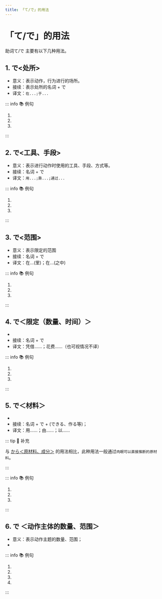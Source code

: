 ```yaml
---
title: 「て/で」的用法
---
```

            
# 「て/で」的用法

助词て/で 主要有以下几种用法。

## 1. で<处所>

* 意义：表示动作，行为进行的场所。
* 接续：表示处所的名词 + で
* 译文：`在...;于...`

::: info :books: 例句

1. <grammer-content id='te-0' sentence="みなさんはどこ**で**お[菓子/かし]や[果物/くだもの]を[買/か]いますか。" trans='大家在哪里买点心和水果？' />
2. <grammer-content id='te-1' sentence="[私/わたし]は[近/ちか]くの[売店/ばいてん]**で**お[菓子/かし]を[買/か]います。" trans='我在附近的小卖部买点心。' />
3. <grammer-content id='te-2' sentence="[毎日/まいにち]、[図書館/としょかん]**で**[本/ほん]や[雑誌/ざっし]などを[読/よ]みます。" trans='每天，在图书馆读书和杂志等等。' />

:::

## 2. で<工具、手段>

* 意义：表示进行动作时使用的工具、手段、方式等。
* 接续：名词 + で
* 译文：`用...;靠...;通过...`

::: info :books: 例句

1. <grammer-content id='te-3' sentence="[僕/ぼく]はよくスマホのアプリ**で**[本/ほん]やお[菓子/かし]などを[買/か]います。" trans='我在手机App上买书还有点心之类的东西。' />
2. <grammer-content id='te-4' sentence="メール**で**[宿題/しゅくだい]を[提出/ていしゅつ]します。" trans='通过电子邮件提交作业。' />
3. <grammer-content id='te-5' sentence="[私/わたし]はインターネット**で**[日本語/にほんご]を[勉強/べんきょう]します。" trans='我在线学日语。' />

:::

## 3. で<范围>

* 意义：表示限定的范围
* 接续：名词 + で
* 译文：在...(里)；在...(之中)

::: info :books: 例句

1. <grammer-content id='te-6' sentence="ここは[日本/にほん]**で**も[有名/ゆうめい]ですよ。" trans="这里在日本也很有名哦。" />
2. <grammer-content id='te-7' sentence="このクラス**で**は[山田/やまだ]さんと[鈴木/すずき]さんが[日本人/にほんじん]です。" trans="这个班里山田和铃木是日本人。" />
3. <grammer-content id='te-8' sentence="[北京/ぺきん]の[公園/こうえん]**で**は[北海公園/ほっかいこうえん]と[景山公園/けいざんこうえん]が[好/す]きです。" trans="在北京的公园里，比较喜欢北海公园以及景山公园。" />

:::

## 4. で＜限定（数量、时间）＞

* <grammer-content sentence="意义：表示对**数量或时间**的限定，通常都会和**动词的能动态**搭配使用。" />
* 接续：名词 + で
* 译文：凭借......；花费......（也可视情况不译）

::: info :books: 例句

1. <grammer-content id='te-9' sentence="300[元/げん]ぐらい**で**シルクのスカートが[買/か]えますよ。" trans="300块左右就可以买丝绸的裙子了哟。" />
2. <grammer-content id='te-10' sentence="このパソコンは10[万/まん][円/えん]**で**は[買/か]えません。" trans="这台电脑10万日元买不到。" />
3. <grammer-content id='te-11' sentence="[駅/えき]まで[何分/なんぶん]**で**[行/い]けますか。" trans="几分钟能到站？" />

:::

## 5. で＜材料＞

* <grammer-content sentence="意义：表示事物的**生产材料或构成成份**；" />
* 接续：名词 + で + (できる、作る等)；
* 译文：用......；由......；以......

::: tip :bookmark: 补充

与 [から＜原材料、成分＞](../bunpou/course2/1-3-2.md#_2-から-原材料、成分) 的用法相比，此种用法一般通过`肉眼可以直接推断的原材料`。

:::

::: info :books: 例句

1. <grammer-content id='te-12' sentence="[栄養剤/えいようざい]です。100％**[天然成分/てんねんせいぶん]でできています**。" trans="这是营养剂。100%天然成分。" />
2. <grammer-content id='te-13' sentence="このドレスは**シルクでできています**。" trans="这件礼服是丝绸材质的。" />
3. <grammer-content id='te-14' sentence="[蛇/へび]の**[皮/かわ]でかばんを[作/つく]ります**。" trans="用蛇皮做包。" />

:::

## 6. で ＜动作主体的数量、范围＞

* 意义：表示动作主题的数量、范围；
* <grammer-content sentence="接续：表示**人数的数量词**或者表示**人员构成的名词** + で。常用的人员构成名词有：[家族/かぞく]、[全員/ぜんいん/]、みんな、[自分/じぶん]等。" />

::: info :books: 例句

1. <grammer-content id='te-15' sentence="じゃあ、[二人/ふたり]**で**[行/い]きましょう。" trans="那么，两个人去吧。" />
2. <grammer-content id='te-16' sentence="[一人/ひとり]**で**[行/い]けますか。" trans="一个人能去么？" />
3. <grammer-content id='te-17' sentence="みんな**で**[歌/うた]を[歌/うた]いましょう。" trans="大家一起来唱歌吧。" />
4. <grammer-content id='te-18' sentence="[夏休/なつやす]みに[家族/かぞく]**で**[旅行/りょうこ]に[出/で]かけた。" trans="暑假一家人出去旅游。" />

:::
